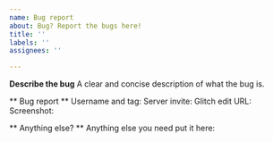 ```yaml
---
name: Bug report
about: Bug? Report the bugs here!
title: ''
labels: ''
assignees: ''

---
```


**Describe the bug**
A clear and concise description of what the bug is.

** Bug report **
Username and tag: 
Server invite:
Glitch edit URL:
Screenshot: 

** Anything else? **
Anything else you need put it here:
